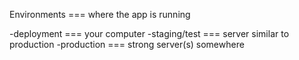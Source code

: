 Environments === where the app is running

-deployment === your computer
-staging/test === server similar to production
-production === strong server(s) somewhere

